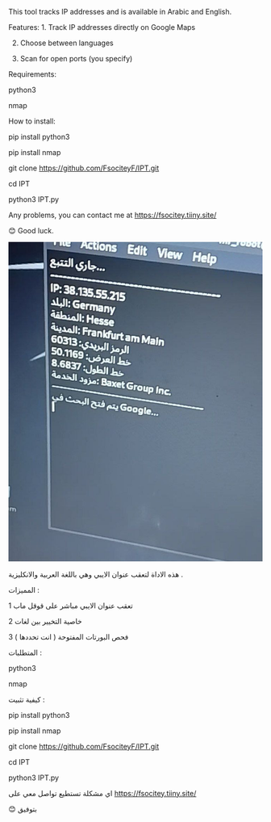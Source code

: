 This tool tracks IP addresses and is available in Arabic and English. 

Features: 1. Track IP addresses directly on Google Maps

 2. Choose between languages 

3. Scan for open ports (you specify) 

Requirements:

 python3 
 
nmap 

How to install: 

pip install python3 

pip install nmap 

git clone https://github.com/FsociteyF/IPT.git 

cd IPT

 python3 IPT.py 


Any problems, you can contact me at https://fsocitey.tiiny.site/


 😊 Good luck.



![tool](photo_2025-04-17_00-55-00.jpg)



هذه الاداة لتعقب عنوان الايبي وهي باللغة العربية والانكليزية . 

المميزات : 

1 تعقب عنوان الايبي مباشر على قوقل ماب

2 خاصية التخيير بين لغات 

3 فحص البورتات المفتوحة ( انت تحددها ) 

المتطلبات : 

python3 

nmap 

كيفية تثبيت : 

pip install python3

pip install nmap 

git clone https://github.com/FsociteyF/IPT.git 

cd IPT 

python3 IPT.py 

اي مشكلة تستطيع تواصل معي على https://fsocitey.tiiny.site/

😊 بتوفيق 
